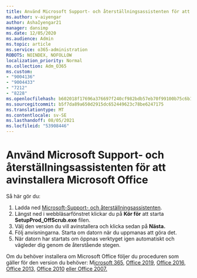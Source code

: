 ```yaml
---
title: Använd Microsoft Support- och återställningsassistenten för att avinstallera Microsoft Office
ms.author: v-aiyengar
author: AshaIyengar21
manager: dansimp
ms.date: 12/05/2020
ms.audience: Admin
ms.topic: article
ms.service: o365-administration
ROBOTS: NOINDEX, NOFOLLOW
localization_priority: Normal
ms.collection: Adm_O365
ms.custom:
- "9004136"
- "9004433"
- "7212"
- "8228"
ms.openlocfilehash: b602018f17696a376697f240cf982bdb57eb70f99100b75c6b15867ee135bb5d
ms.sourcegitcommit: b5f7da89a650d2915dc652449623c78be6247175
ms.translationtype: MT
ms.contentlocale: sv-SE
ms.lasthandoff: 08/05/2021
ms.locfileid: "53908446"
---
```

# <a name="use-microsoft-support-and-recovery-assistant-to-uninstall-microsoft-office"></a>Använd Microsoft Support- och återställningsassistenten för att avinstallera Microsoft Office

Så här gör du:

1. Ladda ned [Microsoft-Support- och återställningsassistenten](https://go.microsoft.com/fwlink/?linkid=2139122).
1. Längst ned i webbläsarfönstret klickar du på **Kör för** att starta **SetupProd_OffScrub.exe** filen.
1. Välj den version du vill avinstallera och klicka sedan på **Nästa.**
1. Följ anvisningarna. Starta om datorn när du uppmanas att göra det.
1. När datorn har startats om öppnas verktyget igen automatiskt och vägleder dig genom de återstående stegen.

Om du behöver installera om Microsoft Office följer du proceduren som gäller för den version du behöver: M[icrosoft 365](https://go.microsoft.com/fwlink/?linkid=2138843), [Office 2019](https://go.microsoft.com/fwlink/?linkid=2138843), [Office 2016](https://go.microsoft.com/fwlink/?linkid=2138919), [Office 2013,](https://go.microsoft.com/fwlink/?linkid=2138919) [Office 2010](https://go.microsoft.com/fwlink/?linkid=2139237) [eller Office 2007.](https://go.microsoft.com/fwlink/?linkid=2138644)